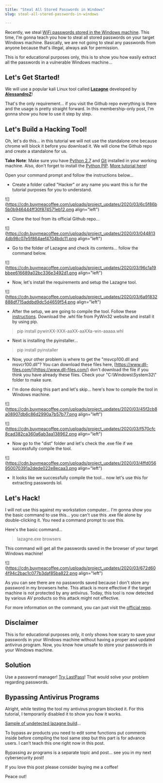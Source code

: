 ```yaml
---
title: "Steal All Stored Passwords in Windows"
slug: steal-all-stored-passwords-in-windows

---
```


Recently, we steal [WiFi passwords stored in the Windows machine](https://github.com/WarenGonzaga/wifi-passview). This time, I'm gonna teach you how to steal all stored passwords on your target Windows machine. Basically, we are not going to steal any passwords from anyone because that's illegal, always ask for permission.

This is for educational purposes only, this is to show you how easily extract all the passwords in a vulnerable Windows machine...

## Let's Get Started!

We will use a popular kali Linux tool called [**Lazagne**](https://github.com/AlessandroZ/LaZagne) developed by [**AlessandroZ**](https://github.com/AlessandroZ)!

That's the only requirement... if you visit the Github repo everything is there and the usage is pretty straight forward. In this membership-only post, I'm gonna show you how to use it step by step.

## Let's Build a Hacking Tool!

Oh, let's do this... in this tutorial we will not use the standalone one because chrome will block it before you download it. We will clone the Github repo and create a standalone for us.

**Take Note**: Make sure you have [Python 2.7](https://www.python.org/downloads/release/python-2717/) and [Git](https://git-scm.com/downloads) installed in your working machine. Also, don't forget to install the [Python PIP](https://bootstrap.pypa.io/get-pip.py). [More tutorial here](https://github.com/BurntSushi/nfldb/wiki/Python-&-pip-Windows-installation)!

Open your command prompt and follow the instructions below...

* Create a folder called "Hacker" or any name you want this is for the tutorial purposes for you to understand.
    

![](https://cdn.buymeacoffee.com/uploads/project_updates/2020/03/6c5f86b5b0b946444ff30f874571eb12.png align="left")

* Clone the tool from its official Github repo...
    

![](https://cdn.buymeacoffee.com/uploads/project_updates/2020/03/0448134db98c07e5f864aef4704bdc11.png align="left")

* Go to the folder of Lazagne and check its contents... follow the command below.
    

![](https://cdn.buymeacoffee.com/uploads/project_updates/2020/03/96c1a19bbee616689a02bc336e3492d1.png align="left")

* Now, let's install the requirements and setup the Lazagne tool.
    

![](https://cdn.buymeacoffee.com/uploads/project_updates/2020/03/6a91832888df715addbd9dc5d4659f54.png align="left")

* After the setup, we are going to compile the tool. Follow these [instructions](https://github.com/AlessandroZ/LaZagne/wiki/How-to-compile). Download the .whl file from PyWin32 website and install it by using pip.
    

> pip install pywinXX-XXX-aaXX-aaXXa-win-aaaaa.whl

* Next is installing the pyinstaller...
    

> pip install pyinstaller

* Now, your other problem is where to get the "msvcp100.dll and msvcr100.dll"? You can download these files here, [https://www.dll-files.com/](https://www.dll-files.com/) don't download the file if you think you have already these files. Check your "C:\\Windows\\System32\\" folder to make sure.
    
* I'm done doing this part and let's skip... here's how to compile the tool in Windows machine.
    

![](https://cdn.buymeacoffee.com/uploads/project_updates/2020/03/45f2cb8a08907db6c86d2990a7b57b77.png align="left")

![](https://cdn.buymeacoffee.com/uploads/project_updates/2020/03/f570cfc8cad382ca360a6ab3aa138962.png align="left")

* Now go to the "dist" folder and let's check the .exe file if we successfully compile the tool.
    

![](https://cdn.buymeacoffee.com/uploads/project_updates/2020/03/4ffd056950070391a2dede022e8ecaa3.png align="left")

* It looks like we successfully compile the tool... now let's use this for extracting passwords lol.
    

## Let's Hack!

I will not use this against my workstation computer... I'm gonna show you the basic command to use this... you can't use this .exe file alone by double-clicking it. You need a command prompt to use this.

Here's the basic command...

> lazagne.exe browsers

This command will get all the passwords saved in the browser of your target Windows machine!

![](https://cdn.buymeacoffee.com/uploads/project_updates/2020/03/672d604f94c2bac1c077b3daf85ba822.png align="left")

As you can see there are no passwords saved because I don't store any password in my browsers hehe. This attack is more effective if the target machine is not protected by any antivirus. Today, this tool is now detected by various AV products so this attack might not effective.

For more information on the command, you can just visit the [official repo](https://github.com/AlessandroZ/LaZagne).

## Disclaimer

This is for educational purposes only, it only shows how scary to save your passwords in your Windows machine without having a proper and updated antivirus program. Now, you know how unsafe to store your passwords in your Windows machine.

## Solution

Use a password manager! [Try LastPass](https://lastpass.com/)! That would solve your problem regarding passwords.

## Bypassing Antivirus Programs

Alright, while testing the tool my antivirus program blocked it. For this tutorial, I temporarily disabled it to show you how it works.

[Sample of undetected lazagne build](https://antiscan.me/scan/new/result?id=eqTaPhIGSR93)...

To bypass av products you need to edit some functions put comments inside before compiling the tool same step but this part is for advance users. I can't teach this one right now in this post.

Bypassing av programs is a separate topic and post... see you in my next cybersecurity post!  
  
If you love this post please consider buying me a coffee!

Peace out!